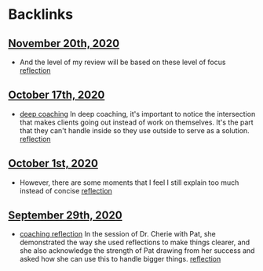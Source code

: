 
# Backlinks
## [November 20th, 2020](<November 20th, 2020.md>)
- And the level of my review will be based on these level of focus [reflection](<reflection.md>)

## [October 17th, 2020](<October 17th, 2020.md>)
- [deep coaching](<deep coaching.md>) In deep coaching, it's important to notice the intersection that makes clients going out instead of work on themselves. It's the part that they can't handle inside so they use outside to serve as a solution. [reflection](<reflection.md>)

## [October 1st, 2020](<October 1st, 2020.md>)
- However, there are some moments that I feel I still explain too much instead of concise [reflection](<reflection.md>)

## [September 29th, 2020](<September 29th, 2020.md>)
- [coaching reflection](<coaching reflection.md>) In the session of Dr. Cherie with Pat, she demonstrated the way she used reflections to make things clearer, and she also acknowledge the strength of Pat drawing from her success and asked how she can use this to handle bigger things. [reflection](<reflection.md>)

